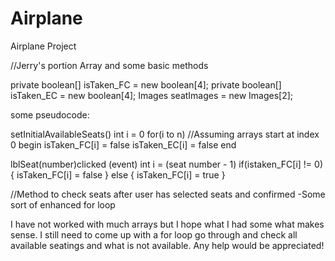 Airplane
========

Airplane Project

//Jerry's portion Array and some basic methods

private boolean[] isTaken_FC = new boolean[4];
private boolean[] isTaken_EC = new boolean[4];
Images seatImages = new Images[2];

some pseudocode:

setInitialAvailableSeats()
int i = 0
for(i to n) //Assuming arrays start at index 0
  begin
  isTaken_FC[i] = false
  isTaken_EC[i] = false
  end
  

lblSeat(number)clicked (event)
int i = (seat number - 1)
if(istaken_FC[i] != 0)
{
  isTaken_FC[i] = false
}
  else
  {
    isTaken_FC[i] = true
  }
  
  
//Method to check seats after user has selected seats and confirmed
-Some sort of enhanced for loop


I have not worked with much arrays but I hope what I had some what makes sense. I still need to come up with a for loop go through and check all available seatings and what is not available. Any help would be appreciated!
